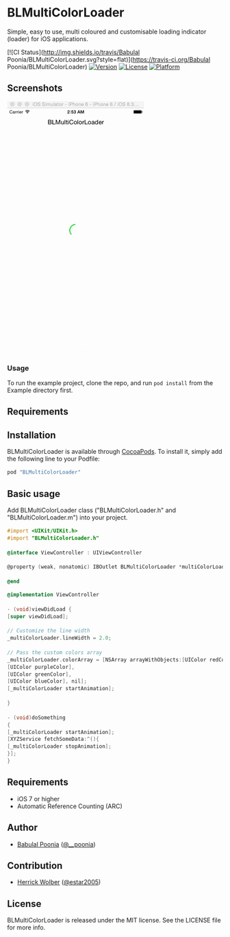 # BLMultiColorLoader

Simple, easy to use, multi coloured and customisable loading indicator (loader) for iOS applications.

[![CI Status](http://img.shields.io/travis/Babulal Poonia/BLMultiColorLoader.svg?style=flat)](https://travis-ci.org/Babulal Poonia/BLMultiColorLoader)
[![Version](https://img.shields.io/cocoapods/v/BLMultiColorLoader.svg?style=flat)](http://cocoapods.org/pods/BLMultiColorLoader)
[![License](https://img.shields.io/cocoapods/l/BLMultiColorLoader.svg?style=flat)](http://cocoapods.org/pods/BLMultiColorLoader)
[![Platform](https://img.shields.io/cocoapods/p/BLMultiColorLoader.svg?style=flat)](http://cocoapods.org/pods/BLMultiColorLoader)

## Screenshots

![Demo](../Screens/loader_screenshot.gif "Demo View")

### Usage

To run the example project, clone the repo, and run `pod install` from the Example directory first.

## Requirements

## Installation

BLMultiColorLoader is available through [CocoaPods](http://cocoapods.org). To install
it, simply add the following line to your Podfile:

```ruby
pod "BLMultiColorLoader"
```

## Basic usage

Add BLMultiColorLoader class ("BLMultiColorLoader.h" and "BLMultiColorLoader.m") into your project.

```objective-c
#import <UIKit/UIKit.h>
#import "BLMultiColorLoader.h"

@interface ViewController : UIViewController

@property (weak, nonatomic) IBOutlet BLMultiColorLoader *multiColorLoader;

@end
```

```objective-c
@implementation ViewController

- (void)viewDidLoad {
[super viewDidLoad];

// Customize the line width
_multiColorLoader.lineWidth = 2.0;

// Pass the custom colors array
_multiColorLoader.colorArray = [NSArray arrayWithObjects:[UIColor redColor],
[UIColor purpleColor],
[UIColor greenColor],
[UIColor blueColor], nil];
[_multiColorLoader startAnimation];

}

- (void)doSomething
{    
[_multiColorLoader startAnimation];
[XYZService fetchSomeData:^(){
[_multiColorLoader stopAnimation];
}];
}
```

## Requirements

- iOS 7 or higher
- Automatic Reference Counting (ARC)

## Author

- [Babulal Poonia](https://github.com/BLPoonia) ([@__poonia](https://twitter.com/__poonia))

## Contribution

- [Herrick Wolber](https://github.com/rico237) ([@estar2005](https://twitter.com/estar2005))

## License

BLMultiColorLoader is released under the MIT license. See the LICENSE file for more info.
